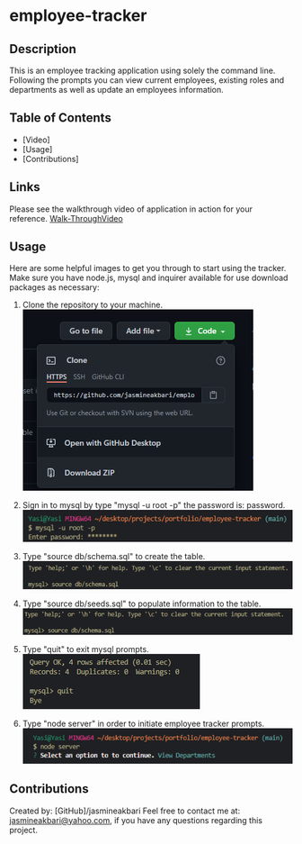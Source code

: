 # employee-tracker

## Description

This is an employee tracking application using solely the command line. Following the prompts you can view current employees, existing roles and departments as well as update an employees information.

## Table of Contents

* [Video]
* [Usage]
* [Contributions]

## Links
Please see the walkthrough video of application in action for your reference. [Walk-ThroughVideo](https://drive.google.com/file/d/1nmRiOLOFLytH3yOc5NMrdPoeHlYpHfz6/view)

## Usage

Here are some helpful images to get you through to start using the tracker. Make sure you have node.js, mysql and inquirer available for use download packages as necessary:

1. Clone the repository to your machine.
![STEP1](./assets/images/step1.PNG)

2. Sign in to mysql by type "mysql -u root -p" the password is: password.
![STEP2](./assets/images/step2.PNG)

3. Type "source db/schema.sql" to create the table.
![STEP3](./assets/images/step3.PNG)

4. Type "source db/seeds.sql" to populate information to the table.
![STEP4](./assets/images/step4.PNG)

5. Type "quit" to exit mysql prompts.
![STEP5](./assets/images/step5.PNG)

6. Type "node server" in order to initiate employee tracker prompts.
![STEP6](./assets/images/step6.PNG)


## Contributions

Created by: [GitHub]/jasmineakbari Feel free to contact me at: jasmineakbari@yahoo.com, if you have any questions regarding this project.